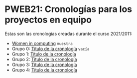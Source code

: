 # PWEB21: Cronologías para los proyectos en equipo

Estas son las cronologías creadas durante el curso 2021/2011:

- [Women in computing](women-computing) `muestra`
- Grupo 0: [Título de la cronología](grupo0) `vacía` 
- Grupo 1: [Título de la cronología](grupo1)
- Grupo 2: [Título de la cronología](grupo2)
- Grupo 3: [Título de la cronología](grupo3)
- Grupo 4: [Título de la cronología](grupo4)
